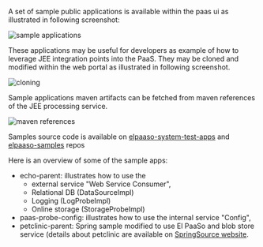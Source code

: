 A set of sample public applications is available within the paas ui as illustrated in following screenshot:

![sample applications](sample_applications.png)

These applications may be useful for developers as example of how to leverage JEE integration points into the PaaS. They may be cloned and modified within the web portal as illustrated in following screenshot.

![cloning](cloning.png)

Sample applications maven artifacts can be fetched from maven references of the JEE processing service.

![maven references](maven_references.png)


Samples source code is available on [elpaaso-system-test-apps](https://github.com/Orange-OpenSource/elpaaso-system-test-apps) and [elpaaso-samples](https://github.com/Orange-OpenSource/elpaaso-samples) repos 

Here is an overview of some of the sample apps:

* echo-parent: illustrates how to use the
    * external service "Web Service Consumer",
    * Relational DB (DataSourceImpl)
    * Logging (LogProbeImpl)
    * Online storage (StorageProbeImpl)
* paas-probe-config: illustrates how to use the internal service "Config",
* petclinic-parent: Spring sample modified to use El PaaSo and blob store service (details about petclinic are available on [SpringSource website](http://static.springsource.org/docs/petclinic.html).